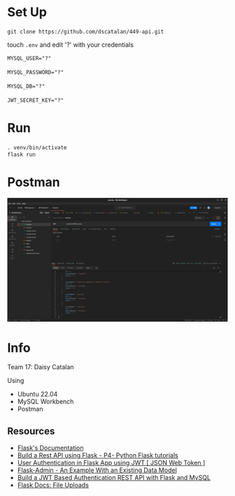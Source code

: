 # Set Up

```shell
git clone https://github.com/dscatalan/449-api.git
```

touch `.env` and edit '?' with your credentials

```
MYSQL_USER="?"

MYSQL_PASSWORD="?"

MYSQL_DB="?"

JWT_SECRET_KEY="?"
```

# Run
```shell
. venv/bin/activate
flask run
```

# Postman 

![image-20230410232233707](README.assets/image-20230410232233707.png)



# Info
Team 17: Daisy Catalan

Using
- Ubuntu 22.04
- MySQL Workbench
- Postman

## Resources
 - [Flask's Documentation](https://flask.palletsprojects.com/en/2.2.x/)
 - [Build a Rest API using Flask - P4- Python Flask tutorials](https://www.youtube.com/watch?v=8L_otSDvmR0)
 - [User Authentication in Flask App using JWT [ JSON Web Token ]](https://www.youtube.com/watch?v=_3NKBHYcpyg)
 - [Flask-Admin - An Example With an Existing Data Model](https://www.youtube.com/watch?v=0cySORIhkCg)
 - [Build a JWT Based Authentication REST API with Flask and MySQL](https://medium.com/@karthikeyan.ranasthala/build-a-jwt-based-authentication-rest-api-with-flask-and-mysql-5dc6d3d1cb82)
 - [Flask Docs: File Uploads](https://flask.palletsprojects.com/en/2.2.x/patterns/fileuploads/)
